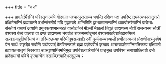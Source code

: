 +++
title = "०२"

+++
प्रागग्रैर्दर्भैरग्निं परिस्तृणात्यपि
वोदगग्राः पश्चात्पुरस्ताच्च भवन्ति दक्षिणः पक्ष
उपरिष्टाद्भवत्यधस्तादुत्तरो
दक्षिणेनाग्निं ब्रह्मायतने दर्भान्संस्तीर्य मयि
गृह्णाम्यग्रे अग्निमिति द्वाभ्यामात्मन्यग्निं
ध्यात्वोत्तरेणाग्निं पात्रेभ्यः संस्तीर्य यथार्थं द्रव्याणि
प्रयुनक्त्यश्मानमहतं वासोऽजिनं मौञ्जीं मेखलां त्रिवृतं ब्राह्मणस्य
मौर्वीं राजन्यस्य सौत्रीं वैश्यस्य बैल्वं पालाशं वा दण्डं
ब्राह्मणस्य नैयग्रोधं राजन्यस्यौदुम्बरं
वैश्यस्यैकविंशतिदारुमिध्मं
सन्नह्यत्याहुतिपरिमाणं वा तस्मिञ्छम्याः परिधीनुपसन्नह्यति
दर्वीं कूर्चमाज्यस्थालीं प्रणीताप्रणयनं प्रोक्षणीपात्रमुपवेषं येन
चार्थः सकृदेव सर्वाणि यथोपपादं वैतस्मिन्काले ब्रह्मा
यज्ञोपवीतं कृत्वाप आचम्यापरेणाग्निमतिक्रम्य दक्षिणतो
ब्रह्मायतनात्तृणं निरस्याप उपस्पृश्याग्निमभिमुख
उपविशत्यपरेणाग्निं प्राङ्मुख उपविश्य
समावप्रछिन्नाग्रौ दर्भौ प्रादेशमात्रौ पवित्रे कृत्वान्येन
नखाच्छित्त्वाद्भिरनुमृज्य २   
